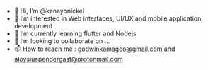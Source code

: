- 👋 Hi, I’m @kanayonickel
- 👀 I’m interested in Web interfaces, UI/UX and mobile application development
- 🌱 I’m currently learning flutter and Nodejs
- 💞️ I’m looking to collaborate on ...
- 📫 How to reach me : godwinkamagco@gmail.com and aloysiuspendergast@protonmail.com

<!---
kanayonickel/kanayonickel is a ✨ special ✨ repository because its `README.md` (this file) appears on your GitHub profile.
You can click the Preview link to take a look at your changes.
--->
